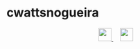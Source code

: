 # cwattsnogueira

<p align="center">
  <a href="mailto:carlloswattsnogueira@gmail.com" target="_blank">
    <img height="30px" src="https://img.shields.io/badge/Email-gray?style=for-the-badge&logo=gmail&logoColor=white" />
  </a>
  &nbsp;&nbsp;&nbsp;
  <a href="https://www.linkedin.com/in/cwattsnogueira" target="_blank">
    <img height="30px" src="https://img.shields.io/badge/LinkedIn-gray?style=for-the-badge&logo=linkedin&logoColor=white" />
  </a>
</p>
